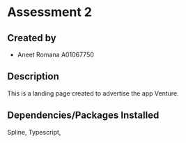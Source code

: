 # Assessment 2

## Created by
- Aneet Romana A01067750

## Description
This is a landing page created to advertise the app Venture.

## Dependencies/Packages Installed
Spline, Typescript,
